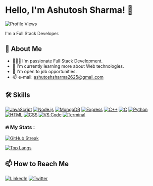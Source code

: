 # Hello, I'm Ashutosh Sharma! 👋

![Profile Views](https://komarev.com/ghpvc/?username=Hackintosh-02)

I'm a Full Stack Developer.

## 🚀 About Me

- 👨🏻‍💻 I'm passionate Full Stack Development.
- 🌱 I'm currently learning more about Web technologies.
- 💼 I'm open to job opportunities.
- 📫 e-mail: ashutoshsharma2625@gmail.com

## 🛠️ Skills

[![JavaScript](https://img.shields.io/badge/-JavaScript-black?style=flat&logo=javascript&link=https://github.com/Hackintosh-02)](https://github.com/Hackintosh-02)
[![Node.js](https://img.shields.io/badge/-Node.js-black?style=flat&logo=node.js&link=https://github.com/Hackintosh-02)](https://github.com/Hackintosh-02)
[![MongoDB](https://img.shields.io/badge/-MongoDB-black?style=flat&logo=mongodb&link=https://github.com/Hackintosh-02)](https://github.com/Hackintosh-02)
[![Express](https://img.shields.io/badge/-Express-black?style=flat&logo=express&link=https://github.com/Hackintosh-02)](https://github.com/Hackintosh-02)
[![C++](https://img.shields.io/badge/-C++-black?style=flat&logo=c%2B%2B&link=https://github.com/Hackintosh-02)](https://github.com/Hackintosh-02)
[![C](https://img.shields.io/badge/-C-black?style=flat&logo=c&link=https://github.com/Hackintosh-02)](https://github.com/Hackintosh-02)
[![Python](https://img.shields.io/badge/-Python-black?style=flat&logo=python&link=https://github.com/Hackintosh-02)](https://github.com/Hackintosh-02)
[![HTML](https://img.shields.io/badge/-HTML-black?style=flat&logo=html5&link=https://github.com/Hackintosh-02)](https://github.com/Hackintosh-02)
[![CSS](https://img.shields.io/badge/-CSS-black?style=flat&logo=css3&link=https://github.com/Hackintosh-02)](https://github.com/Hackintosh-02)
[![VS Code](https://img.shields.io/badge/-VS_Code-black?style=flat&logo=visual-studio-code&link=https://github.com/Hackintosh-02)](https://github.com/Hackintosh-02)
[![Terminal](https://img.shields.io/badge/-Terminal-black?style=flat&logo=windows-terminal&link=https://github.com/Hackintosh-02)](https://github.com/Hackintosh-02)




### :fire: My Stats :

[![GitHub Streak](http://github-readme-streak-stats.herokuapp.com?user=Hackintosh-02&theme=dark&background=000000)](https://git.io/streak-stats)

[![Top Langs](https://github-readme-stats.vercel.app/api/top-langs/?username=Hackintosh-02&layout=compact&theme=vision-friendly-dark)](https://github.com/anuraghazra/github-readme-stats)



## 📫 How to Reach Me

[![LinkedIn](https://img.shields.io/badge/-LinkedIn-blue?style=flat&logo=linkedin&link=https://www.linkedin.com/in/ashutosh-sharma-4077b522a/)](https://www.linkedin.com/in/ashutosh-sharma-4077b522a/)
[![Twitter](https://img.shields.io/badge/-Twitter-blue?style=flat&logo=twitter&link=https://twitter.com/mr_hackintosh02)](https://twitter.com/mr_hackintosh02)
